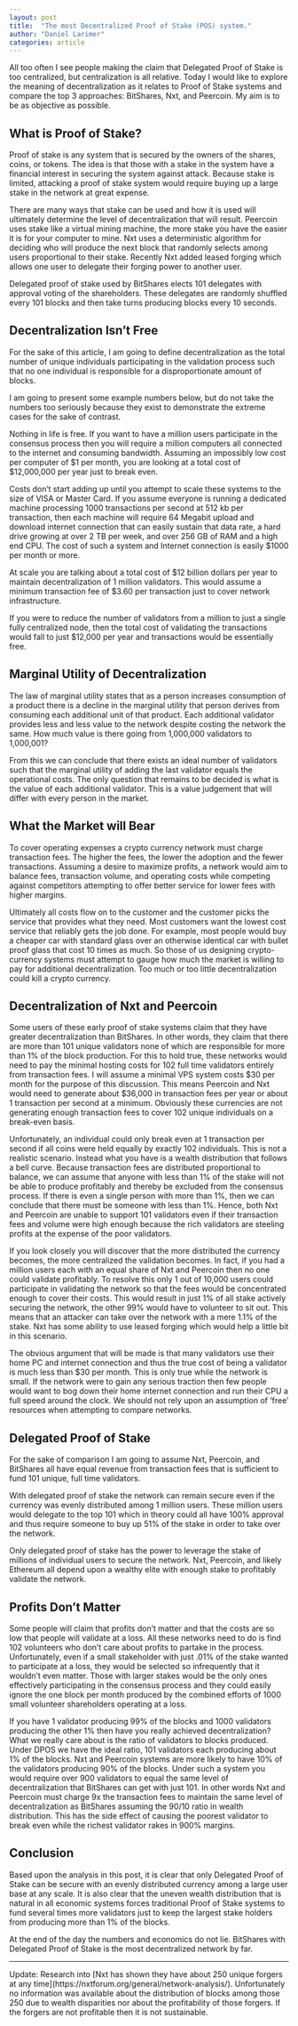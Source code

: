 ```yaml
---
layout: post
title:  "The most Decentralized Proof of Stake (POS) system."
author: "Daniel Larimer"
categories: article
---
```

All too often I see people making the claim that Delegated Proof of Stake is too centralized, but centralization is all relative.  Today I would like to explore the meaning of decentralization as it relates to Proof of Stake systems and compare the top 3 approaches: BitShares, Nxt, and Peercoin.  My aim is to be as objective as possible.

## What is Proof of Stake? 

Proof of stake is any system that is secured by the owners of the shares, coins, or tokens.  The idea is that those with a stake in the system have a financial interest in securing the system against attack.   Because stake is limited, attacking a proof of stake system would require buying up a large stake in the network at great expense.  

There are many ways that stake can be used and how it is used will ultimately determine the level of decentralization that will result.   Peercoin uses stake like a virtual mining machine, the more stake you have the easier it is for your computer to mine.   Nxt uses a deterministic algorithm for deciding who will produce the next block that randomly selects among users proportional to their stake.  Recently Nxt added leased forging which allows one user to delegate their forging power to another user.   

Delegated proof of stake used by BitShares elects 101 delegates with approval voting of the shareholders.  These delegates are randomly shuffled every 101 blocks and then take turns producing blocks every 10 seconds. 

## Decentralization Isn’t Free 

For the sake of this article, I am going to define decentralization as the total number of unique individuals participating in the validation process such that no one individual is responsible for a disproportionate amount of blocks. 

I am going to present some example numbers below, but do not take the numbers too seriously because they exist to demonstrate the extreme cases for the sake of contrast. 

Nothing in life is free.  If you want to have a million users participate in the consensus process then you will require a million computers all connected to the internet and consuming bandwidth.   Assuming an impossibly low cost per computer of $1 per month, you are looking at a total cost of $12,000,000 per year just to break even.  

Costs don’t start adding up until you attempt to scale these systems to the size of VISA or Master Card.  If you assume everyone is running a dedicated machine processing 1000 transactions per second at 512 kb per transaction, then each machine will require  64 Megabit upload and download internet connection that can easily sustain that data rate, a hard drive growing at over 2 TB per week, and over 256 GB of RAM and a high end CPU.   The cost of such a system and Internet connection is easily $1000 per month or more.   


At scale you are talking about a total cost of $12 billion dollars per year to maintain decentralization of 1 million validators.   This would assume a minimum transaction fee of $3.60 per transaction just to cover network infrastructure.   

If you were to reduce the number of validators from a million to just a single fully centralized node, then the total cost of validating the transactions would fall to just $12,000 per year and transactions would be essentially free.  

## Marginal Utility of Decentralization 

The law of marginal utility states that as a person increases consumption of a product there is a decline in the marginal utility that person derives from consuming each additional unit of that product.  Each additional validator provides less and less value to the network despite costing the network the same.   How much value is there going from 1,000,000 validators to 1,000,001?

From this we can conclude that there exists an ideal number of validators such that the marginal utility of adding the last validator equals the operational costs.   The only question that remains to be decided is what is the value of each additional validator.  This is a value judgement that will differ with every person in the market. 

## What the Market will Bear

To cover operating expenses a crypto currency network must charge transaction fees.  The higher the fees, the lower the adoption and the fewer transactions.   Assuming a desire to maximize profits, a network would aim to balance fees, transaction volume, and operating costs while competing against competitors attempting to offer better service for lower fees with higher margins.

Ultimately all costs flow on to the customer and the customer picks the service that provides what they need.    Most customers want the lowest cost service that reliably gets the job done.  For example, most people would buy a cheaper car with standard glass over an otherwise identical car with bullet proof glass that cost 10 times as much.   So those of us designing crypto-currency systems must attempt to gauge how much the market is willing to pay for additional decentralization.   Too much or too little decentralization could kill a crypto currency.

## Decentralization of Nxt and Peercoin 

Some users of these early proof of stake systems claim that they have greater decentralization than BitShares.  In other words, they claim that there are more than 101 unique validators none of which are responsible for more than 1% of the block production.   For this to hold true, these networks would need to pay the minimal hosting costs for 102 full time validators entirely from transaction fees.  I will assume a minimal VPS system costs $30 per month for the purpose of this discussion.   This means Peercoin and Nxt would need to generate about $36,000 in transaction fees per year or about 1 transaction per second at a minimum.   Obviously these currencies are not generating enough transaction fees to cover 102 unique individuals on a break-even basis.      

Unfortunately, an individual could only break even at 1 transaction per second if all coins were held equally by exactly 102 individuals.  This is not a realistic scenario.  Instead what you have is a wealth distribution that follows a bell curve.   Because transaction fees are distributed proportional to balance, we can assume that anyone with less than 1% of the stake will not be able to produce profitably and thereby be excluded from the consensus process.   If there is even a single person with more than 1%, then we can conclude that there must be someone with less than 1%.   Hence, both Nxt and Peercoin are unable to support 101 validators even if their transaction fees and volume were high enough because the rich validators are steeling profits at the expense of the poor validators.  

If you look closely you will discover that the more distributed the currency becomes, the more centralized the validation becomes.  In fact, if you had a million users each with an equal share of Nxt and Peercoin then no one could validate profitably.   To resolve this only 1 out of 10,000 users could participate in validating the network so that the fees would be concentrated enough to cover their costs.   This would result in just 1% of all stake actively securing the network, the other 99% would have to volunteer to sit out.  This means that an attacker can take over the network with a mere 1.1% of the stake.  Nxt has some ability to use leased forging which would help a little bit in this scenario.  

The obvious argument that will be made is that many validators use their home PC and internet connection and thus the true cost of being a validator is much less than $30 per month.  This is only true while the network is small.  If the network were to gain any serious traction then few people would want to bog down their home internet connection and run their CPU a full speed around the clock.   We should not rely upon an assumption of ‘free’ resources when attempting to compare networks.   

## Delegated Proof of Stake

For the sake of comparison I am going to assume Nxt, Peercoin, and BitShares all have equal revenue from transaction fees that is sufficient to fund 101 unique, full time validators.

With delegated proof of stake the network can remain secure even if the currency was evenly distributed among 1 million users.   These million users would delegate to the top 101 which in theory could all have 100% approval and thus require someone to buy up 51% of the stake in order to take over the network.    

Only delegated proof of stake has the power to leverage the stake of millions of individual users to secure the network.  Nxt, Peercoin, and likely Ethereum all depend upon a wealthy elite with enough stake to profitably validate the network.  

## Profits Don’t Matter 
 
Some people will claim that profits don’t matter and that the costs are so low that people will validate at a loss.  All these networks need to do is find 102 volunteers who don’t care about profits to partake in the process.    Unfortunately, even if a small stakeholder with just .01% of the stake wanted to participate at a loss, they would be selected so infrequently that it wouldn’t even matter.  Those with larger stakes would be the only ones effectively participating in the consensus process and they could easily ignore the one block per month produced by the combined efforts of 1000 small volunteer shareholders operating at a loss.     

If you have 1 validator producing 99% of the blocks and 1000 validators producing the other 1% then have you really achieved decentralization?    What we really care about is the ratio of validators to blocks produced.   Under DPOS we have the ideal ratio, 101 validators each producing about 1% of the blocks.    Nxt and Peercoin systems are more likely to have 10% of the validators producing 90% of the blocks.   Under such a system you would require over 900 validators to equal  the same level of decentralization that BitShares can get with just 101.  In other words Nxt and Peercoin must charge 9x the transaction fees to maintain the same level of decentralization as BitShares assuming the 90/10 ratio in wealth distribution.  This has the side effect of causing the poorest validator to break even while the richest validator rakes in 900% margins.

## Conclusion 

Based upon the analysis in this post, it is clear that only Delegated Proof of Stake can be secure with an evenly distributed currency among a large user base at any scale.   It is also clear that the uneven wealth distribution that is natural in all economic systems forces traditional Proof of Stake systems to fund several times more validators just to keep the largest stake holders from producing more than 1% of the blocks. 

At the end of the day the numbers and economics do not lie.   BitShares with Delegated Proof of Stake is the most decentralized network by far.   

<hr/>
Update:  Research into [Nxt has shown they have about 250 unique forgers at any time](https://nxtforum.org/general/network-analysis/).  Unfortunately no information was available about the distribution of blocks among those 250 due to wealth disparities nor about the profitability of those forgers.   If the forgers are not profitable then it is not sustainable.   


